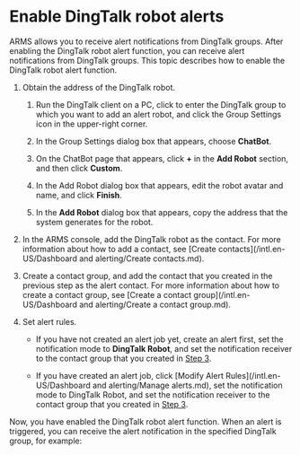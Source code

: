 # Enable DingTalk robot alerts

ARMS allows you to receive alert notifications from DingTalk groups. After enabling the DingTalk robot alert function, you can receive alert notifications from DingTalk groups. This topic describes how to enable the DingTalk robot alert function.

1.  Obtain the address of the DingTalk robot.

    1.  Run the DingTalk client on a PC, click to enter the DingTalk group to which you want to add an alert robot, and click the Group Settings icon in the upper-right corner.
    2.  In the Group Settings dialog box that appears, choose **ChatBot**.

    3.  On the ChatBot page that appears, click **+** in the **Add Robot** section, and then click **Custom**.

    4.  In the Add Robot dialog box that appears, edit the robot avatar and name, and click **Finish**.

    5.  In the **Add Robot** dialog box that appears, copy the address that the system generates for the robot.

2.  In the ARMS console, add the DingTalk robot as the contact. For more information about how to add a contact, see [Create contacts](/intl.en-US/Dashboard and alerting/Create contacts.md).

3.  Create a contact group, and add the contact that you created in the previous step as the alert contact. For more information about how to create a contact group, see [Create a contact group](/intl.en-US/Dashboard and alerting/Create a contact group.md).

4.  Set alert rules.

    -   If you have not created an alert job yet, create an alert first, set the notification mode to **DingTalk Robot**, and set the notification receiver to the contact group that you created in [Step 3](#step3).

    -   If you have created an alert job, click [Modify Alert Rules](/intl.en-US/Dashboard and alerting/Manage alerts.md), set the notification mode to DingTalk Robot, and set the notification receiver to the contact group that you created in [Step 3](#step3).


Now, you have enabled the DingTalk robot alert function. When an alert is triggered, you can receive the alert notification in the specified DingTalk group, for example:

